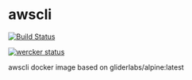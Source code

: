 # awscli

[![Build Status](https://drone.io/github.com/ntk1000/awscli/status.png)](https://drone.io/github.com/ntk1000/awscli/latest)

[![wercker status](https://app.wercker.com/status/d83de9c51e008b320d2daaf125952872/m "wercker status")](https://app.wercker.com/project/bykey/d83de9c51e008b320d2daaf125952872)

awscli docker image based on gliderlabs/alpine:latest


